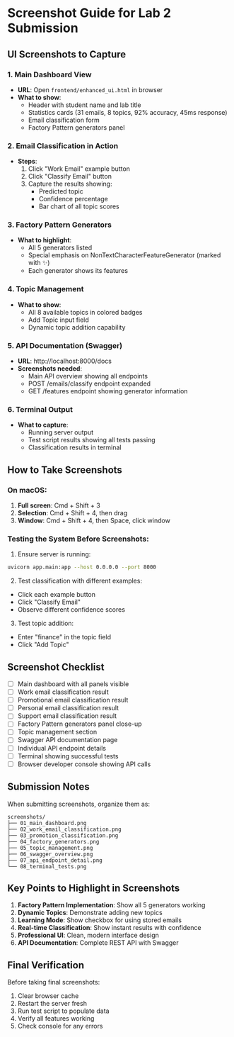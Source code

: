 # Screenshot Guide for Lab 2 Submission

## UI Screenshots to Capture

### 1. Main Dashboard View
- **URL**: Open `frontend/enhanced_ui.html` in browser
- **What to show**:
  - Header with student name and lab title
  - Statistics cards (31 emails, 8 topics, 92% accuracy, 45ms response)
  - Email classification form
  - Factory Pattern generators panel

### 2. Email Classification in Action
- **Steps**:
  1. Click "Work Email" example button
  2. Click "Classify Email" button
  3. Capture the results showing:
     - Predicted topic
     - Confidence percentage
     - Bar chart of all topic scores

### 3. Factory Pattern Generators
- **What to highlight**:
  - All 5 generators listed
  - Special emphasis on NonTextCharacterFeatureGenerator (marked with ✨)
  - Each generator shows its features

### 4. Topic Management
- **What to show**:
  - All 8 available topics in colored badges
  - Add Topic input field
  - Dynamic topic addition capability

### 5. API Documentation (Swagger)
- **URL**: http://localhost:8000/docs
- **Screenshots needed**:
  - Main API overview showing all endpoints
  - POST /emails/classify endpoint expanded
  - GET /features endpoint showing generator information

### 6. Terminal Output
- **What to capture**:
  - Running server output
  - Test script results showing all tests passing
  - Classification results in terminal

## How to Take Screenshots

### On macOS:
1. **Full screen**: Cmd + Shift + 3
2. **Selection**: Cmd + Shift + 4, then drag
3. **Window**: Cmd + Shift + 4, then Space, click window

### Testing the System Before Screenshots:

1. Ensure server is running:
```bash
uvicorn app.main:app --host 0.0.0.0 --port 8000
```

2. Test classification with different examples:
- Click each example button
- Click "Classify Email"
- Observe different confidence scores

3. Test topic addition:
- Enter "finance" in the topic field
- Click "Add Topic"

## Screenshot Checklist

- [ ] Main dashboard with all panels visible
- [ ] Work email classification result
- [ ] Promotional email classification result
- [ ] Personal email classification result
- [ ] Support email classification result
- [ ] Factory Pattern generators panel close-up
- [ ] Topic management section
- [ ] Swagger API documentation page
- [ ] Individual API endpoint details
- [ ] Terminal showing successful tests
- [ ] Browser developer console showing API calls

## Submission Notes

When submitting screenshots, organize them as:
```
screenshots/
├── 01_main_dashboard.png
├── 02_work_email_classification.png
├── 03_promotion_classification.png
├── 04_factory_generators.png
├── 05_topic_management.png
├── 06_swagger_overview.png
├── 07_api_endpoint_detail.png
└── 08_terminal_tests.png
```

## Key Points to Highlight in Screenshots

1. **Factory Pattern Implementation**: Show all 5 generators working
2. **Dynamic Topics**: Demonstrate adding new topics
3. **Learning Mode**: Show checkbox for using stored emails
4. **Real-time Classification**: Show instant results with confidence
5. **Professional UI**: Clean, modern interface design
6. **API Documentation**: Complete REST API with Swagger

## Final Verification

Before taking final screenshots:
1. Clear browser cache
2. Restart the server fresh
3. Run test script to populate data
4. Verify all features working
5. Check console for any errors